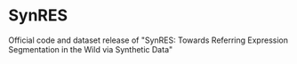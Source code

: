 # SynRES
Official code and dataset release of "SynRES: Towards Referring Expression Segmentation in the Wild via Synthetic Data"
